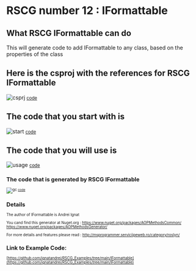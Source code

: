 
# RSCG number 12 : IFormattable


## What RSCG IFormattable can do

This will generate code to add IFormattable to any class, based on the properties of the class

## Here is the csproj with the references for RSCG IFormattable

![csprj](http://ignatandrei.github.io/RSCG_Examples/images/IFormattable/The.csproj.png)
<small>
[code](http://ignatandrei.github.io/RSCG_Examples/images/IFormattable/The.csproj)
</small>


## The code that you start with is 


![start](http://ignatandrei.github.io/RSCG_Examples/images/IFormattable/ExistingCode.cs.png)
<small>
[code](http://ignatandrei.github.io/RSCG_Examples/images/IFormattable/ExistingCode.cs)
</small>

## The code that you will use is

![usage](http://ignatandrei.github.io/RSCG_Examples/images/IFormattable/Usage.cs.png)
<small>
[code](http://ignatandrei.github.io/RSCG_Examples/images/IFormattable/Usage.cs)
<small>


## The code that is generated by RSCG IFormattable

![gc](http://ignatandrei.github.io/RSCG_Examples/images/IFormattable/GeneratedCode.cs.png)
<small>
[code](http://ignatandrei.github.io/RSCG_Examples/images/IFormattable/GeneratedCode.cs)
</small>


## Details

The author of IFormattable is Andrei Ignat

You cand find this generator at Nuget.org :    https://www.nuget.org/packages/AOPMethodsCommon/
    https://www.nuget.org/packages/AOPMethodsGenerator/

For more details and features please read : http://msprogrammer.serviciipeweb.ro/category/roslyn/ 


## Link to Example Code: 
[https://github.com/ignatandrei/RSCG_Examples/tree/main/IFormattable](https://github.com/ignatandrei/RSCG_Examples/tree/main/IFormattable)


